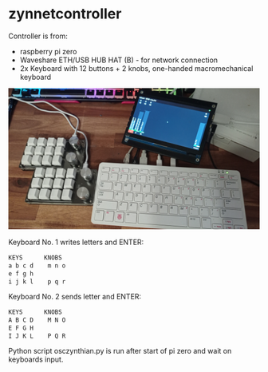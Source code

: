 # zynnetcontroller
Controller is from:
+ raspberry pi zero
+ Waveshare ETH/USB HUB HAT (B) - for network connection
+ 2x Keyboard with 12 buttons + 2 knobs, one-handed macromechanical keyboard

![Picture of Keyboards.](IMG_20231029_161651.jpg)

Keyboard No. 1 writes letters and ENTER:
```
KEYS      KNOBS
a b c d    m n o
e f g h
i j k l    p q r
```

Keyboard No. 2 sends letter and ENTER:
```
KEYS      KNOBS
A B C D    M N O
E F G H
I J K L    P Q R
```
Python script osczynthian.py is run after start of pi zero and wait on keyboards input.
